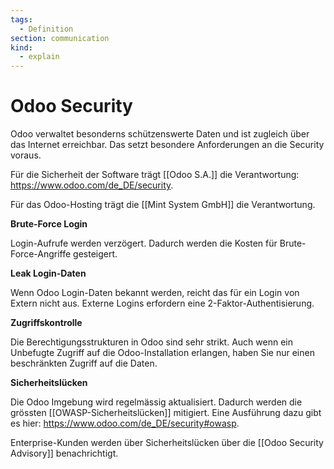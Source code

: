 ```yaml
---
tags:
  - Definition
section: communication
kind:
  - explain
---
```


# Odoo Security

Odoo verwaltet besonderns schützenswerte Daten und ist zugleich über das Internet erreichbar. Das setzt besondere Anforderungen an die Security voraus.

Für die Sicherheit der Software trägt [[Odoo S.A.]] die Verantwortung: <https://www.odoo.com/de_DE/security>.

Für das Odoo-Hosting trägt die [[Mint System GmbH]] die Verantwortung.

**Brute-Force Login**

Login-Aufrufe werden verzögert. Dadurch werden die Kosten für Brute-Force-Angriffe gesteigert.

**Leak Login-Daten**

Wenn Odoo Login-Daten bekannt werden, reicht das für ein Login von Extern nicht aus. Externe Logins erfordern eine 2-Faktor-Authentisierung.

**Zugriffskontrolle**

Die Berechtigungsstrukturen in Odoo sind sehr strikt. Auch wenn ein Unbefugte Zugriff auf die Odoo-Installation erlangen, haben Sie nur einen beschränkten Zugriff auf die Daten.

**Sicherheitslücken**

Die Odoo Imgebung wird regelmässig aktualisiert. Dadurch werden die grössten [[OWASP-Sicherheitslücken]] mitigiert. Eine Ausführung dazu gibt es hier: <https://www.odoo.com/de_DE/security#owasp>.

Enterprise-Kunden werden über Sicherheitslücken über die [[Odoo Security Advisory]] benachrichtigt.